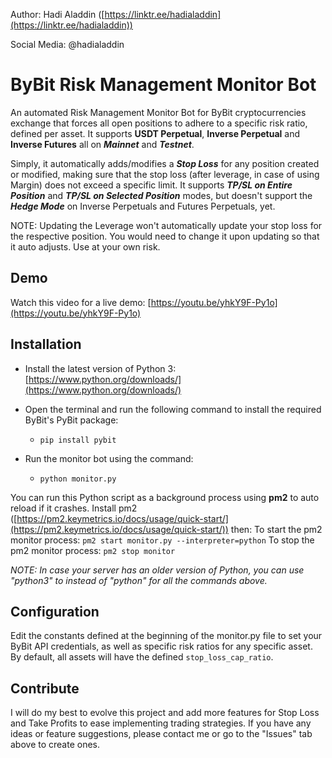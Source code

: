 Author: Hadi Aladdin ([https://linktr.ee/hadialaddin](https://linktr.ee/hadialaddin))

Social Media: @hadialaddin

# ByBit Risk Management Monitor Bot

An automated Risk Management Monitor Bot for ByBit cryptocurrencies exchange that forces all open positions to adhere to a specific risk ratio, defined per asset. It supports **USDT Perpetual**, **Inverse Perpetual** and **Inverse Futures** all on _**Mainnet**_ and _**Testnet**_.

Simply, it automatically adds/modifies a _**Stop Loss**_ for any position created or modified, making sure that the stop loss (after leverage, in case of using Margin) does not exceed a specific limit. It supports _**TP/SL on Entire Position**_ and _**TP/SL on Selected Position**_ modes, but doesn't support the _**Hedge Mode**_ on Inverse Perpetuals and Futures Perpetuals, yet.

NOTE: Updating the Leverage won't automatically update your stop loss for the respective position. You would need to change it upon updating so that it auto adjusts. Use at your own risk.

## Demo

Watch this video for a live demo: [https://youtu.be/yhkY9F-Py1o](https://youtu.be/yhkY9F-Py1o)

## Installation

- Install the latest version of Python 3: [https://www.python.org/downloads/](https://www.python.org/downloads/)
- Open the terminal and run the following command to install the required ByBit's PyBit package:
  * `pip install pybit`

- Run the monitor bot using the command:
  * `python monitor.py`

You can run this Python script as a background process using **pm2** to auto reload if it crashes. Install pm2 ([https://pm2.keymetrics.io/docs/usage/quick-start/](https://pm2.keymetrics.io/docs/usage/quick-start/)) then:
To start the pm2 monitor process: `pm2 start monitor.py --interpreter=python`
To stop the pm2 monitor process: `pm2 stop monitor`


_NOTE: In case your server has an older version of Python, you can use "python3" to instead of "python" for all the commands above._

## Configuration

Edit the constants defined at the beginning of the monitor.py file to set your ByBit API credentials, as well as specific risk ratios for any specific asset. By default, all assets will have the defined `stop_loss_cap_ratio`.

## Contribute

I will do my best to evolve this project and add more features for Stop Loss and Take Profits to ease implementing trading strategies. If you have any ideas or feature suggestions, please contact me or go to the "Issues" tab above to create ones.
